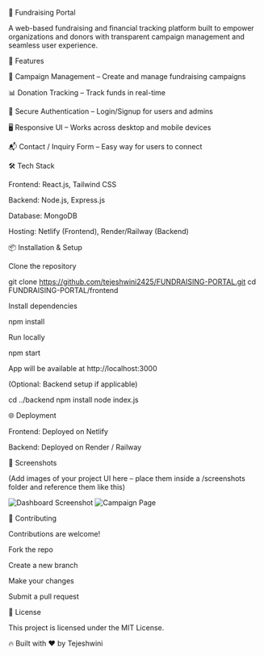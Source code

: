 🌟 Fundraising Portal

A web-based fundraising and financial tracking platform built to empower organizations and donors with transparent campaign management and seamless user experience.

🚀 Features

🎯 Campaign Management – Create and manage fundraising campaigns

📊 Donation Tracking – Track funds in real-time

🔐 Secure Authentication – Login/Signup for users and admins

🖥️ Responsive UI – Works across desktop and mobile devices

📬 Contact / Inquiry Form – Easy way for users to connect

🛠️ Tech Stack

Frontend: React.js, Tailwind CSS

Backend: Node.js, Express.js

Database: MongoDB

Hosting: Netlify (Frontend), Render/Railway (Backend)

📦 Installation & Setup

Clone the repository

git clone https://github.com/tejeshwini2425/FUNDRAISING-PORTAL.git
cd FUNDRAISING-PORTAL/frontend


Install dependencies

npm install


Run locally

npm start


App will be available at http://localhost:3000

(Optional: Backend setup if applicable)

cd ../backend
npm install
node index.js

🌐 Deployment

Frontend: Deployed on Netlify

Backend: Deployed on Render
 / Railway

📸 Screenshots

(Add images of your project UI here – place them inside a /screenshots folder and reference them like this)

![Dashboard Screenshot](./screenshots/dashboard.png)
![Campaign Page](./screenshots/campaign.png)

🤝 Contributing

Contributions are welcome!

Fork the repo

Create a new branch

Make your changes

Submit a pull request

📜 License

This project is licensed under the MIT License.

🔥 Built with ❤️ by Tejeshwini
